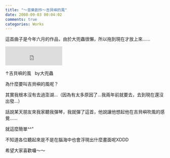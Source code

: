 ```yaml
---
title: "～音樂創作～吉貝嶼的風"
date: 2008-09-03 00:04:02
comments: true
categories: Works
---
```

<p>這首曲子是今年六月的作品，由於大兜蟲很懶，所以拖到現在才放上來......</p><p><iframe src="http://vlog.xuite.net/vlog/guest/external.php?media_id=S2Z6TEJWLTEzNjYzNjIuZmx2&amp;pt=2&amp;ar=1&amp;as=1&amp;pw=180" width="180" height="60" marginwidth="0" marginheight="0" frameborder="0" scrolling="no"></iframe></p><p>&uarr;吉貝嶼的風&nbsp;&nbsp; by大兜蟲</p><p>為什麼要叫吉貝嶼的風呢？</p><p>其實我根本沒有去過澎湖...（因為有太多原因了...我兩年前就要去，去到現在還沒出發...）</p><p>話說某天朋友來我家聽我彈琴，我就彈了這首，他說讓他想起他在吉貝嶼吹風的感覺......</p><p>就這麼簡單^^"</p><p>不知道各位聽起來是不是在腦海中也會浮現出什麼畫面呢XDDD</p><p>希望大家喜歡囉～～</p><p>&nbsp;</p><p>&nbsp;</p>

